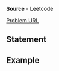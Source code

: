 **Source** - Leetcode

[Problem URL](https://leetcode.com/problems/search-insert-position/description/)

## Statement



## Example

